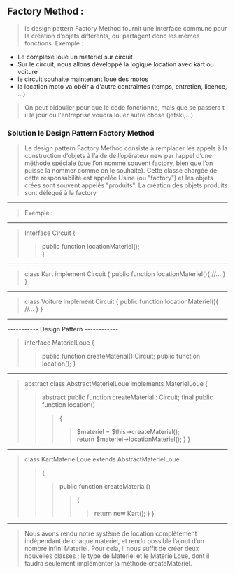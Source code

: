 ## Factory Method :

> le design pattern Factory Method fournit une interface commune pour la création d’objets différents, qui partagent donc les mêmes fonctions.
> Exemple : 

- Le complexe loue un materiel sur circuit
- Sur le circuit, nous allons développé la logique location avec kart ou voiture
- le circuit souhaite maintenant loué des motos
- la location moto va obéir a d'autre contraintes (temps, entretien, licence, ...)
  
> On peut bidouller pour que le code fonctionne, mais que se passera t il le jour ou l'entreprise voudra louer autre chose (jetski,...)

### Solution le Design Pattern Factory Method

> Le design pattern Factory Method consiste à remplacer les appels à la construction d’objets à l’aide de l’opérateur  new  par l’appel d’une méthode spéciale (que l’on nomme souvent factory, bien que l’on puisse la nommer comme on le souhaite). Cette classe chargée de cette responsabilité est appelée Usine (ou "factory") et les objets créés sont souvent appelés "produits".
> La création des objets produits sont délégué à la factory
 ---------------------------------------
 >Exemple :
 ---------------------------------------
 > Interface Circuit
 > {
 >> public function locationMateriel();        
 > }

---------------------------------------

> class Kart implement Circuit {
> public function locationMateriel(){
> //...
> }
> }

--------------------------------------

> class Voiture implement Circuit {
> public function locationMateriel(){
> //...
> }
> }

---------------------------------------

----------- Design Pattern ------------
> interface MaterielLoue
> {
>>public function createMaterial():Circuit;
>>public function location(); 
> }
---------------------------------------
> abstract class AbstractMaterielLoue implements MaterielLoue
>{
>>abstract public function createMaterial : Circuit;
>> final public function location()
>>>{
>>>>$materiel = $this->createMaterial();   
>>>>return $materiel->locationMateriel();
>>>}
>}
---------------------------------------
>class KartMaterielLoue extends AbstractMaterielLoue
>>{
>>>public function createMaterial()
>>>>{
>>>>>return new Kart();
>>>>}
>>}
----------------------------------------
>Nous avons rendu notre système de location complètement indépendant de chaque materiel, et rendu possible l’ajout d’un nombre infini Materiel. Pour cela, il nous suffit de créer deux nouvelles classes : le type de Materiel et le MaterielLoue, dont il faudra seulement implémenter la méthode createMateriel.